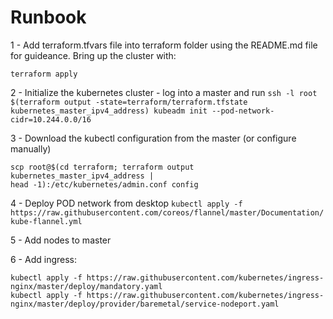 # Runbook
1 - Add terraform.tfvars file into terraform folder using the README.md file for
guideance. Bring up the cluster with:
```
terraform apply
```

2 - Initialize the kubernetes cluster - log into a master and run
```ssh -l root $(terraform output -state=terraform/terraform.tfstate kubernetes_master_ipv4_address) kubeadm init --pod-network-cidr=10.244.0.0/16```

3 - Download the kubectl configuration from the master (or configure manually)
```
scp root@$(cd terraform; terraform output kubernetes_master_ipv4_address |
head -1):/etc/kubernetes/admin.conf config
```

4 - Deploy POD network from desktop
```kubectl apply -f https://raw.githubusercontent.com/coreos/flannel/master/Documentation/kube-flannel.yml```

5 - Add nodes to master

6 - Add ingress:
```
kubectl apply -f https://raw.githubusercontent.com/kubernetes/ingress-nginx/master/deploy/mandatory.yaml
kubectl apply -f https://raw.githubusercontent.com/kubernetes/ingress-nginx/master/deploy/provider/baremetal/service-nodeport.yaml
```
